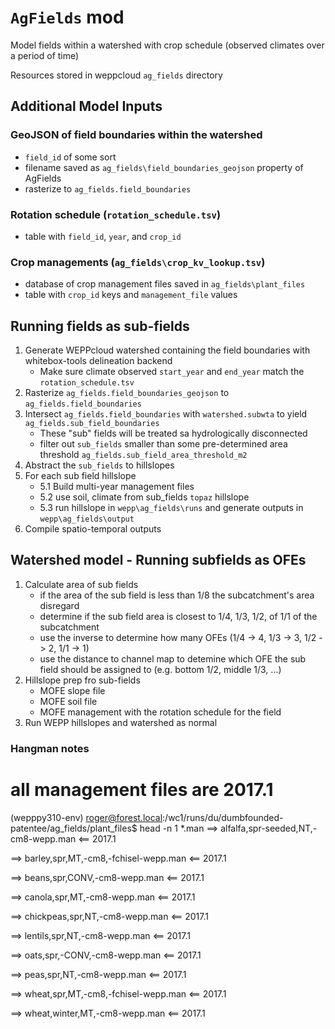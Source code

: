 # `AgFields` mod

Model fields within a watershed with crop schedule (observed climates over a period of time)

Resources stored in weppcloud `ag_fields` directory

## Additional Model Inputs

### GeoJSON of field boundaries within the watershed

- `field_id` of some sort
- filename saved as `ag_fields\field_boundaries_geojson` property of AgFields
- rasterize to `ag_fields.field_boundaries`

### Rotation schedule (`rotation_schedule.tsv`)

- table with `field_id`, `year`, and `crop_id`

### Crop managements (`ag_fields\crop_kv_lookup.tsv`)

- database of crop management files saved in `ag_fields\plant_files`
- table with `crop_id` keys and `management_file` values

## Running fields as sub-fields

1. Generate WEPPcloud watershed containing the field boundaries with whitebox-tools delineation backend
   - Make sure climate observed `start_year` and `end_year` match the `rotation_schedule.tsv`
2. Rasterize `ag_fields.field_boundaries_geojson` to `ag_fields.field_boundaries`
3. Intersect `ag_fields.field_boundaries` with `watershed.subwta` to yield `ag_fields.sub_field_boundaries`
   - These "sub" fields will be treated sa hydrologically disconnected
   - filter out `sub_fields` smaller than some pre-determined area threshold `ag_fields.sub_field_area_threshold_m2`
4. Abstract the `sub_fields` to hillslopes
5. For each sub field hillslope
   - 5.1 Build multi-year management files
   - 5.2 use soil, climate from sub_fields `topaz` hillslope
   - 5.3 run hillslope in `wepp\ag_fields\runs` and generate outputs in `wepp\ag_fields\output`
6. Compile spatio-temporal outputs

## Watershed model - Running subfields as OFEs
1. Calculate area of sub fields
   - if the area of the sub field is less than 1/8 the subcatchment's area disregard
   - determine if the sub field area is closest to 1/4, 1/3, 1/2, of 1/1 of the subcatchment
   - use the inverse to determine how many OFEs (1/4 -> 4, 1/3 -> 3, 1/2 -> 2, 1/1 -> 1)
   - use the distance to channel map to detemine which OFE the sub field should be assigned to (e.g. bottom 1/2, middle 1/3, ...)
2. Hillslope prep fro sub-fields
   - MOFE slope file
   - MOFE soil file
   - MOFE management with the rotation schedule for the field
3. Run WEPP hillslopes and watershed as normal


### Hangman notes

# all management files are 2017.1
(wepppy310-env) roger@forest.local:/wc1/runs/du/dumbfounded-patentee/ag_fields/plant_files$ head -n 1 *.man
==> alfalfa,spr-seeded,NT,-cm8-wepp.man <==
2017.1

==> barley,spr,MT,-cm8,-fchisel-wepp.man <==
2017.1

==> beans,spr,CONV,-cm8-wepp.man <==
2017.1

==> canola,spr,MT,-cm8-wepp.man <==
2017.1

==> chickpeas,spr,NT,-cm8-wepp.man <==
2017.1

==> lentils,spr,NT,-cm8-wepp.man <==
2017.1

==> oats,spr,-CONV,-cm8-wepp.man <==
2017.1

==> peas,spr,NT,-cm8-wepp.man <==
2017.1

==> wheat,spr,MT,-cm8,-fchisel-wepp.man <==
2017.1

==> wheat,winter,MT,-cm8-wepp.man <==
2017.1

